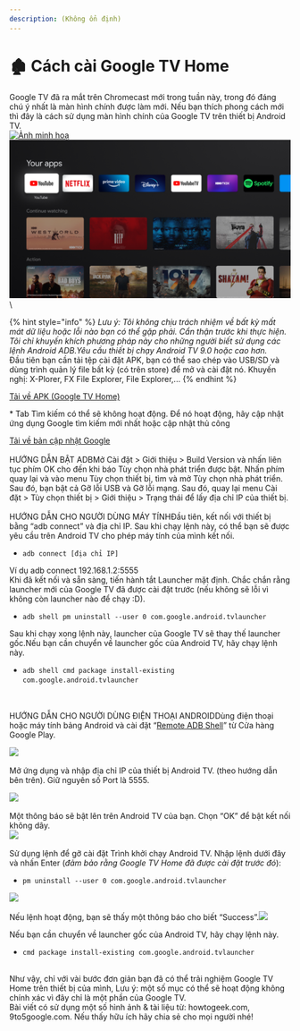 ```yaml
---
description: (Không ổn định)
---
```


# 🏚 Cách cài Google TV Home

Google TV đã ra mắt trên Chromecast mới trong tuần này, trong đó đáng chú ý nhất là màn hình chính được làm mới. Nếu bạn thích phong cách mới thì đây là cách sử dụng màn hình chính của Google TV trên thiết bị Android TV.\
[![Ảnh minh hoạ](https://1.bp.blogspot.com/-BSR3S-w1-PQ/X3fYHoxXq9I/AAAAAAAAAls/cnn500qTsMMxIWYtDYPpNsVOsJINjH4KwCLcBGAsYHQ/w320-h180/unnamed%2B\(10\).webp)](https://1.bp.blogspot.com/-BSR3S-w1-PQ/X3fYHoxXq9I/AAAAAAAAAls/cnn500qTsMMxIWYtDYPpNsVOsJINjH4KwCLcBGAsYHQ/s1024/unnamed%2B\(10\).webp)![](<../.gitbook/assets/image (5).png>)\\

{% hint style="info" %}
_Lưu ý: Tôi không chịu trách nhiệm về bất kỳ mất mát dữ liệu hoặc lỗi nào bạn có thể gặp phải. Cẩn thận trước khi thực hiện. Tôi chỉ khuyến khích phương pháp này cho những người biết sử dụng các lệnh Android ADB.Yêu cầu thiết bị chạy Android TV 9.0 hoặc cao hơn._\
Đầu tiên bạn cần tải tệp cài đặt APK, bạn có thể sao chép vào USB/SD và dùng trình quản lý file bất kỳ (có trên store) để mở và cài đặt nó. Khuyến nghị: X-Plorer, FX File Explorer, File Explorer,...
{% endhint %}

[Tải về APK (Google TV Home)](https://www.apkmirror.com/apk/google-inc/google-tv-home-android-tv/)

\* Tab Tìm kiếm có thể sẽ không hoạt động. Để nó hoạt động, hãy cập nhật ứng dụng Google tìm kiếm mới nhất hoặc cập nhật thủ công

[Tải về bản cập nhật Google](https://www.apkmirror.com/apk/google-inc/google-app-for-android-tv-android-tv/)\
\
HƯỚNG DẪN BẬT ADBMở Cài đặt > Giới thiệu > Build Version và nhấn liên tục phím OK cho đến khi báo Tùy chọn nhà phát triển được bật. Nhấn phím quay lại và vào menu Tùy chọn thiết bị, tìm và mở Tùy chọn nhà phát triển. Sau đó, bạn bật cả Gỡ lỗi USB và Gỡ lỗi mạng. Sau đó, quay lại menu Cài đặt > Tùy chọn thiết bị > Giới thiệu > Trạng thái để lấy địa chỉ IP của thiết bị.\
\
HƯỚNG DẪN CHO NGƯỜI DÙNG MÁY TÍNHĐầu tiên, kết nối với thiết bị bằng “adb connect” và địa chỉ IP. Sau khi chạy lệnh này, có thể bạn sẽ được yêu cầu trên Android TV cho phép máy tính của mình kết nối.

* `adb connect [địa chỉ IP]`

Ví dụ adb connect 192.168.1.2:5555\
Khi đã kết nối và sẵn sàng, tiến hành tắt Launcher mặt định. Chắc chắn rằng launcher mới của Google TV đã được cài đặt trước (nếu không sẽ lỗi vì không còn launcher nào để chạy :D).

* `adb shell pm uninstall --user 0 com.google.android.tvlauncher`

Sau khi chạy xong lệnh này, launcher của Google TV sẽ thay thế launcher gốc.Nếu bạn cần chuyển về launcher gốc của Android TV, hãy chạy lệnh này.

* `adb shell cmd package install-existing com.google.android.tvlauncher`

\
\
HƯỚNG DẪN CHO NGƯỜI DÙNG ĐIỆN THOẠI ANDROIDDùng điện thoại hoặc máy tính bảng Android và cài đặt “[Remote ADB Shell](https://play.google.com/store/apps/details?id=com.cgutman.androidremotedebugger)” từ Cửa hàng Google Play.

[![](https://1.bp.blogspot.com/-O3AavGBwvGY/X3fUHHTZMVI/AAAAAAAAAko/SLdfhKPlZugXIIGX2ho-cx4NSOmuhQEVQCLcBGAsYHQ/s320/429x158xgoogle-tv-android-tv-10.png.pagespeed.gp%2Bjp%2Bjw%2Bpj%2Bws%2Bjs%2Brj%2Brp%2Brw%2Bri%2Bcp%2Bmd.ic.ThcBMv\_KDf.png)](https://1.bp.blogspot.com/-O3AavGBwvGY/X3fUHHTZMVI/AAAAAAAAAko/SLdfhKPlZugXIIGX2ho-cx4NSOmuhQEVQCLcBGAsYHQ/s567/429x158xgoogle-tv-android-tv-10.png.pagespeed.gp%2Bjp%2Bjw%2Bpj%2Bws%2Bjs%2Brj%2Brp%2Brw%2Bri%2Bcp%2Bmd.ic.ThcBMv\_KDf.png)

Mở ứng dụng và nhập địa chỉ IP của thiết bị Android TV. (theo hướng dẫn bên trên). Giữ nguyên số Port là 5555.

[![](https://1.bp.blogspot.com/-RD1y4YvqNH0/X3fUHC84SwI/AAAAAAAAAlA/Didjx0g\_qyM7er4QMUcQfuNr2k1hpQJoQCPcBGAYYCw/s320/431x198xgoogle-tv-android-tv-1.jpg.pagespeed.gp%2Bjp%2Bjw%2Bpj%2Bws%2Bjs%2Brj%2Brp%2Brw%2Bri%2Bcp%2Bmd.ic.wws1DCjzuG.jpg)](https://1.bp.blogspot.com/-RD1y4YvqNH0/X3fUHC84SwI/AAAAAAAAAlA/Didjx0g\_qyM7er4QMUcQfuNr2k1hpQJoQCPcBGAYYCw/s651/431x198xgoogle-tv-android-tv-1.jpg.pagespeed.gp%2Bjp%2Bjw%2Bpj%2Bws%2Bjs%2Brj%2Brp%2Brw%2Bri%2Bcp%2Bmd.ic.wws1DCjzuG.jpg)

Một thông báo sẽ bật lên trên Android TV của bạn. Chọn “OK” để bật kết nối không dây.\
[![](https://1.bp.blogspot.com/--WBSv3TdFQs/X3fUH\_43ZjI/AAAAAAAAAlA/34de\_KYkoqQiBlWMg7X76lnyaNt0AFn3ACPcBGAYYCw/s320/xgoogle-tv-android-tv-2.png.pagespeed.gp%2Bjp%2Bjw%2Bpj%2Bws%2Bjs%2Brj%2Brp%2Brw%2Bri%2Bcp%2Bmd.ic.ccnx\_\_RZe2.png)](https://1.bp.blogspot.com/--WBSv3TdFQs/X3fUH\_43ZjI/AAAAAAAAAlA/34de\_KYkoqQiBlWMg7X76lnyaNt0AFn3ACPcBGAYYCw/s651/xgoogle-tv-android-tv-2.png.pagespeed.gp%2Bjp%2Bjw%2Bpj%2Bws%2Bjs%2Brj%2Brp%2Brw%2Bri%2Bcp%2Bmd.ic.ccnx\_\_RZe2.png)

Sử dụng lệnh để gỡ cài đặt Trình khởi chạy Android TV. Nhập lệnh dưới đây và nhấn Enter (_đảm bảo rằng Google TV Home đã được cài đặt trước đó_):

* `pm uninstall --user 0 com.google.android.tvlauncher`

[![](https://1.bp.blogspot.com/-50E0hFD15z0/X3fUGzPrcJI/AAAAAAAAAk8/z2IijXBMvrMP6xWb7adu3G3-GrjKT5l6ACPcBGAYYCw/s320/430x391xgoogle-tv-android-tv-3.jpg.pagespeed.gp%2Bjp%2Bjw%2Bpj%2Bws%2Bjs%2Brj%2Brp%2Brw%2Bri%2Bcp%2Bmd.ic.K8uFVxmMIm.jpg)](https://1.bp.blogspot.com/-50E0hFD15z0/X3fUGzPrcJI/AAAAAAAAAk8/z2IijXBMvrMP6xWb7adu3G3-GrjKT5l6ACPcBGAYYCw/s650/430x391xgoogle-tv-android-tv-3.jpg.pagespeed.gp%2Bjp%2Bjw%2Bpj%2Bws%2Bjs%2Brj%2Brp%2Brw%2Bri%2Bcp%2Bmd.ic.K8uFVxmMIm.jpg)

Nếu lệnh hoạt động, bạn sẽ thấy một thông báo cho biết “Success”.[![](https://1.bp.blogspot.com/-Q\_zEnpbop8Q/X3fUH6yTStI/AAAAAAAAAk8/loCj06ci1TAqonjY7-J\_WqwD45OZIlI4QCPcBGAYYCw/s320/google-tv-android-tv-4.jpg.pagespeed.ce.ie2CRqWmkL.jpg)](https://1.bp.blogspot.com/-Q\_zEnpbop8Q/X3fUH6yTStI/AAAAAAAAAk8/loCj06ci1TAqonjY7-J\_WqwD45OZIlI4QCPcBGAYYCw/s650/google-tv-android-tv-4.jpg.pagespeed.ce.ie2CRqWmkL.jpg)

Nếu bạn cần chuyển về launcher gốc của Android TV, hãy chạy lệnh này.

* `cmd package install-existing com.google.android.tvlauncher`

\
Như vậy, chỉ với vài bước đơn giản bạn đã có thể trải nghiệm Google TV Home trên thiết bị của mình, Lưu ý: một số mục có thể sẽ hoạt động không chính xác vì đây chỉ là một phần của Google TV.\
Bài viết có sử dụng một số hình ảnh & tài liệu từ: howtogeek.com, 9to5google.com. Nếu thấy hữu ích hãy chia sẻ cho mọi người nhé!
